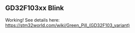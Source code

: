 ## GD32F103xx Blink ##

Working!  See details here: https://stm32world.com/wiki/Green_Pill_(GD32F103_variant)
